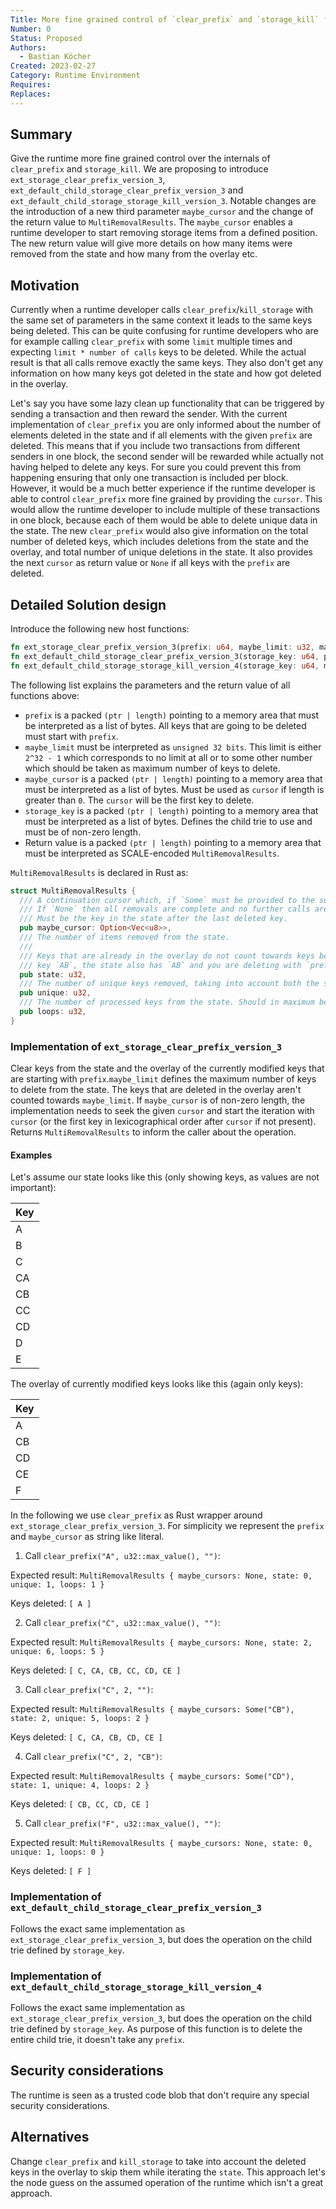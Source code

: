 ```yaml
---
Title: More fine grained control of `clear_prefix` and `storage_kill` from the runtime
Number: 0
Status: Proposed
Authors:
  - Bastian Köcher
Created: 2023-02-27
Category: Runtime Environment
Requires:
Replaces:
---
```


## Summary

Give the runtime more fine grained control over the internals of `clear_prefix` and `storage_kill`. 
We are proposing to introduce `ext_storage_clear_prefix_version_3`, `ext_default_child_storage_clear_prefix_version_3` 
and `ext_default_child_storage_storage_kill_version_3`. Notable changes are the introduction of a new 
third parameter `maybe_cursor` and the change of the return value to `MultiRemovalResults`. 
The `maybe_cursor` enables a runtime developer to start removing storage items from 
a defined position. The new return value will give more details on how many items were 
removed from the state and how many from the overlay etc.

## Motivation

Currently when a runtime developer calls `clear_prefix`/`kill_storage` with the
same set of parameters in the same context it leads to the same keys being deleted.
This can be quite confusing for runtime developers who are for example calling `clear_prefix`
with some `limit` multiple times and expecting `limit * number of calls` keys to be deleted.
While the actual result is that all calls remove exactly the same keys. They also don't get
any information on how many keys got deleted in the state and how got deleted in the overlay.

Let's say you have some lazy clean up functionality that can be triggered by
sending a transaction and then reward the sender. With the current implementation of 
`clear_prefix` you are only informed about the number of elements deleted in the state
and if all elements with the given `prefix` are deleted. This means that if you
include two transactions from different senders in one block, the second sender will
be rewarded while actually not having helped to delete any keys. For sure you could 
prevent this from happening ensuring that only one transaction is included per block. 
However, it would be a much better experience if the runtime developer is able to 
control `clear_prefix` more fine grained by providing the `cursor`. This would allow
the runtime developer to include multiple of these transactions in one block, because
each of them would be able to delete unique data in the state. The new `clear_prefix` 
would also give information on the total number of deleted keys, which includes
deletions from the state and the overlay, and total number of unique deletions
in the state. It also provides the next `cursor` as return value or `None` if
all keys with the `prefix` are deleted.

## Detailed Solution design

Introduce the following new host functions:

```rust
fn ext_storage_clear_prefix_version_3(prefix: u64, maybe_limit: u32, maybe_cursor: u64) -> u64;
fn ext_default_child_storage_clear_prefix_version_3(storage_key: u64, prefix: u64, maybe_limit: u32, maybe_cursor: u64) -> u64;
fn ext_default_child_storage_storage_kill_version_4(storage_key: u64, maybe_limit: u32, maybe_cursor: u64) -> u64;
```

The following list explains the parameters and the return value of all functions above:

- `prefix` is a packed `(ptr | length)` pointing to a memory area that must
be interpreted as a list of bytes. All keys that are going to be deleted must
start with `prefix`.
- `maybe_limit` must be interpreted as `unsigned 32 bits`. This
limit is either `2^32 - 1` which corresponds to no limit at all or to some other
number which should be taken as maximum number of keys to delete.
- `maybe_cursor` is a packed `(ptr | length)` pointing to a memory
area that must be interpreted as a list of bytes. Must be used as `cursor` if
length is greater than `0`. The `cursor` will be the first key to delete.
- `storage_key` is a packed `(ptr | length)` pointing to a memory
area that must be interpreted as a list of bytes. Defines the child trie to use
and must be of non-zero length.
- Return value is a packed `(ptr | length)` pointing to a memory area
that must be interpreted as SCALE-encoded `MultiRemovalResults`.

`MultiRemovalResults` is declared in Rust as:

```rust
struct MultiRemovalResults {
  /// A continuation cursor which, if `Some` must be provided to the subsequent removal call.
  /// If `None` then all removals are complete and no further calls are needed.
  /// Must be the key in the state after the last deleted key.
  pub maybe_cursor: Option<Vec<u8>>,
  /// The number of items removed from the state.
  ///
  /// Keys that are already in the overlay do not count towards keys being removed from state. E.g. the overlay already has
  /// key `AB`, the state also has `AB` and you are deleting with `prefix` `A`. `AB` would not be counted for `state`.
  pub state: u32,
  /// The number of unique keys removed, taking into account both the state and the overlay.
  pub unique: u32,
  /// The number of processed keys from the state. Should in maximum be `limit`.
  pub loops: u32,
}
```

### Implementation of `ext_storage_clear_prefix_version_3`

Clear keys from the state and the overlay of the currently modified keys that
are starting with `prefix`.`maybe_limit` defines the maximum number of keys to
delete from the state. The keys that are deleted in the overlay aren't counted
towards `maybe_limit`. If `maybe_cursor` is of non-zero length, the
implementation needs to seek the given `cursor` and start the iteration with
`cursor` (or the first key in lexicographical order after `cursor` if not present).
Returns `MultiRemovalResults` to inform the caller about the operation.

#### Examples

Let's assume our state looks like this (only showing keys, as values are not important):

| Key |
| ------------- |
| A  |
| B  |
| C  |
| CA  |
| CB  |
| CC |
| CD |
| D |
| E |

The overlay of currently modified keys looks like this (again only keys):

| Key |
| ------------- |
| A  |
| CB  |
| CD |
| CE |
| F |

In the following we use `clear_prefix` as Rust wrapper around
`ext_storage_clear_prefix_version_3`. For simplicity we represent the
`prefix` and `maybe_cursor` as string like literal.

1. Call `clear_prefix("A", u32::max_value(), "")`:

Expected result:
`MultiRemovalResults { maybe_cursors: None, state: 0, unique: 1, loops: 1 }`

Keys deleted: `[ A ]`


2. Call `clear_prefix("C", u32::max_value(), "")`:

Expected result:
`MultiRemovalResults { maybe_cursors: None, state: 2, unique: 6, loops: 5 }`

Keys deleted: `[ C, CA, CB, CC, CD, CE ]`


3. Call `clear_prefix("C", 2, "")`:

Expected result:
`MultiRemovalResults { maybe_cursors: Some("CB"), state: 2, unique: 5, loops: 2 }`

Keys deleted: `[ C, CA, CB, CD, CE ]`


4. Call `clear_prefix("C", 2, "CB")`:

Expected result:
`MultiRemovalResults { maybe_cursors: Some("CD"), state: 1, unique: 4, loops: 2 }`

Keys deleted: `[ CB, CC, CD, CE ]`


5. Call `clear_prefix("F", u32::max_value(), "")`:

Expected result:
`MultiRemovalResults { maybe_cursors: None, state: 0, unique: 1, loops: 0 }`

Keys deleted: `[ F ]`

### Implementation of `ext_default_child_storage_clear_prefix_version_3`

Follows the exact same implementation as `ext_storage_clear_prefix_version_3`,
but does the operation on the child trie defined by `storage_key`.

### Implementation of `ext_default_child_storage_storage_kill_version_4`

Follows the exact same implementation as `ext_storage_clear_prefix_version_3`,
but does the operation on the child trie defined by `storage_key`. As purpose of
this function is to delete the entire child trie, it doesn't take any `prefix`.

## Security considerations

The runtime is seen as a trusted code blob that don't require any special security considerations.

## Alternatives

Change `clear_prefix` and `kill_storage` to take into account the deleted keys
in the overlay to skip them while iterating the `state`. This approach let's
the node guess on the assumed operation of the runtime which isn't a great approach.

